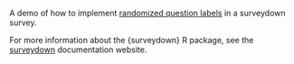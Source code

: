 A demo of how to implement [randomized question labels](https://surveydown.org/reactivity#randomizing-question-labels) in a surveydown survey.

For more information about the {surveydown} R package, see the [surveydown](https://surveydown.org) documentation website.